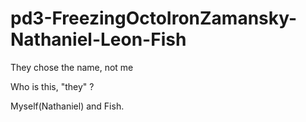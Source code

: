 pd3-FreezingOctoIronZamansky-Nathaniel-Leon-Fish
================================================

They chose the name, not me


Who is this, "they" ?

Myself(Nathaniel) and Fish.
